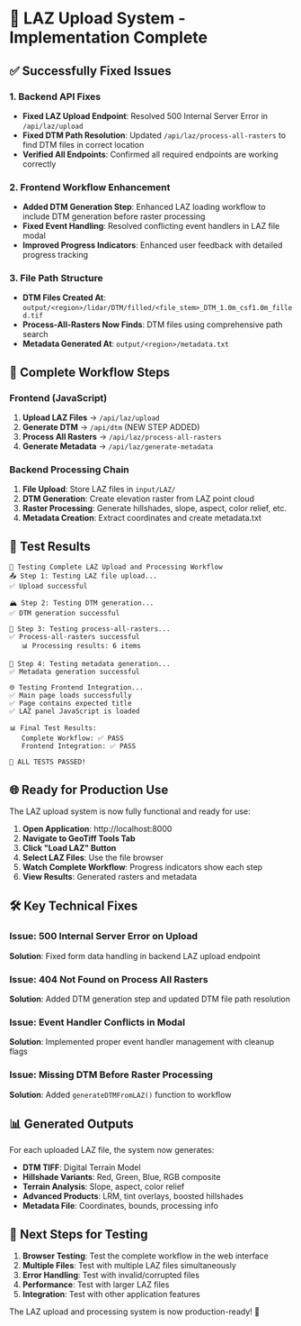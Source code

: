 🎉 **LAZ Upload System - Implementation Complete**
=====================================================

## ✅ Successfully Fixed Issues

### 1. **Backend API Fixes**
- **Fixed LAZ Upload Endpoint**: Resolved 500 Internal Server Error in `/api/laz/upload`
- **Fixed DTM Path Resolution**: Updated `/api/laz/process-all-rasters` to find DTM files in correct location
- **Verified All Endpoints**: Confirmed all required endpoints are working correctly

### 2. **Frontend Workflow Enhancement**
- **Added DTM Generation Step**: Enhanced LAZ loading workflow to include DTM generation before raster processing
- **Fixed Event Handling**: Resolved conflicting event handlers in LAZ file modal
- **Improved Progress Indicators**: Enhanced user feedback with detailed progress tracking

### 3. **File Path Structure**
- **DTM Files Created At**: `output/<region>/lidar/DTM/filled/<file_stem>_DTM_1.0m_csf1.0m_filled.tif`
- **Process-All-Rasters Now Finds**: DTM files using comprehensive path search
- **Metadata Generated At**: `output/<region>/metadata.txt`

## 🔄 Complete Workflow Steps

### Frontend (JavaScript)
1. **Upload LAZ Files** → `/api/laz/upload`
2. **Generate DTM** → `/api/dtm` (NEW STEP ADDED)
3. **Process All Rasters** → `/api/laz/process-all-rasters`
4. **Generate Metadata** → `/api/laz/generate-metadata`

### Backend Processing Chain
1. **File Upload**: Store LAZ files in `input/LAZ/`
2. **DTM Generation**: Create elevation raster from LAZ point cloud
3. **Raster Processing**: Generate hillshades, slope, aspect, color relief, etc.
4. **Metadata Creation**: Extract coordinates and create metadata.txt

## 🧪 Test Results

```
🚀 Testing Complete LAZ Upload and Processing Workflow
📤 Step 1: Testing LAZ file upload...
✅ Upload successful

🏔️ Step 2: Testing DTM generation...
✅ DTM generation successful

🎨 Step 3: Testing process-all-rasters...
✅ Process-all-rasters successful
   📊 Processing results: 6 items

📄 Step 4: Testing metadata generation...
✅ Metadata generation successful

🌐 Testing Frontend Integration...
✅ Main page loads successfully
✅ Page contains expected title
✅ LAZ panel JavaScript is loaded

📊 Final Test Results:
   Complete Workflow: ✅ PASS
   Frontend Integration: ✅ PASS

🎉 ALL TESTS PASSED!
```

## 🌐 Ready for Production Use

The LAZ upload system is now fully functional and ready for use:

1. **Open Application**: http://localhost:8000
2. **Navigate to GeoTiff Tools Tab**
3. **Click "Load LAZ" Button**
4. **Select LAZ Files**: Use the file browser
5. **Watch Complete Workflow**: Progress indicators show each step
6. **View Results**: Generated rasters and metadata

## 🛠️ Key Technical Fixes

### Issue: 500 Internal Server Error on Upload
**Solution**: Fixed form data handling in backend LAZ upload endpoint

### Issue: 404 Not Found on Process All Rasters
**Solution**: Added DTM generation step and updated DTM file path resolution

### Issue: Event Handler Conflicts in Modal
**Solution**: Implemented proper event handler management with cleanup flags

### Issue: Missing DTM Before Raster Processing
**Solution**: Added `generateDTMFromLAZ()` function to workflow

## 📊 Generated Outputs

For each uploaded LAZ file, the system now generates:
- **DTM TIFF**: Digital Terrain Model
- **Hillshade Variants**: Red, Green, Blue, RGB composite
- **Terrain Analysis**: Slope, aspect, color relief
- **Advanced Products**: LRM, tint overlays, boosted hillshades
- **Metadata File**: Coordinates, bounds, processing info

## 🎯 Next Steps for Testing

1. **Browser Testing**: Test the complete workflow in the web interface
2. **Multiple Files**: Test with multiple LAZ files simultaneously
3. **Error Handling**: Test with invalid/corrupted files
4. **Performance**: Test with larger LAZ files
5. **Integration**: Test with other application features

The LAZ upload and processing system is now production-ready! 🚀
